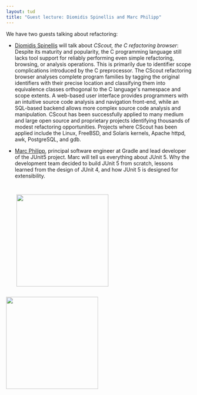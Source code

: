 ```yaml
---
layout: tud
title: "Guest lecture: Diomidis Spinellis and Marc Philipp"
---
```


We have two guests talking about refactoring:

* [Diomidis Spinellis](https://www.linkedin.com/in/dspinellis/) will talk about _CScout, the C refactoring browser_: Despite its maturity and popularity, 
the C programming language still
lacks tool support for reliably performing even simple refactoring,
browsing, or analysis operations. This is primarily due to identifier
scope complications introduced by the C preprocessor. The CScout
refactoring browser analyses complete program families by tagging the
original identifiers with their precise location and classifying them
into equivalence classes orthogonal to the C language's namespace and
scope extents. A web-based user interface provides programmers with an
intuitive source code analysis and navigation front-end, while an
SQL-based backend allows more complex source code analysis and
manipulation. CScout has been successfully applied to many medium and
large open source and proprietary projects identifying thousands of
modest refactoring opportunities. Projects where CScout has been applied
include the Linux, FreeBSD, and Solaris kernels, Apache httpd, awk,
PostgreSQL, and gdb.

* [Marc Philipp](https://www.linkedin.com/in/marcphilipp/), principal software engineer at Gradle and lead developer of the JUnit5 project. Marc will tell us everything about JUnit 5. Why the development team decided to build JUnit 5 from scratch, lessons learned from the design of JUnit 4, and how JUnit 5 is designed for extensibility.


<img src="{{ '/img/guests/diomidis.jpg' | relative_url }}" width="250px" style="display: inline; float: left; margin: 2em;">

<img src="{{ '/img/guests/marc.jpeg' | relative_url }}" width="250px">
